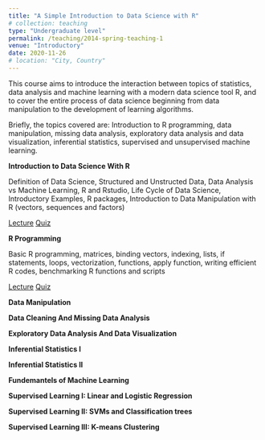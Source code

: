 ```yaml
---
title: "A Simple Introduction to Data Science with R"
# collection: teaching
type: "Undergraduate level"
permalink: /teaching/2014-spring-teaching-1
venue: "Introductory"
date: 2020-11-26
# location: "City, Country"
---
```


This course aims to introduce the interaction between topics of statistics, data analysis and machine learning with a modern data science tool R, and to cover the entire process of data science beginning from data manipulation to the development of learning algorithms. 

Briefly, the topics covered are: Introduction to R programming, data manipulation, missing data analysis, exploratory data analysis and data visualization, inferential statistics, supervised and unsupervised machine learning.

**Introduction to Data Science With R**

Definition of Data Science, Structured and Unstructed Data, Data Analysis vs Machine Learning, R and Rstudio, 
Life Cycle of Data Science, Introductory Examples, R packages, Introduction to Data Manipulation with R (vectors, sequences and factors)

[Lecture](/files/Lecture1.pdf)
[Quiz](/files/Lecture1_quiz.pdf)

**R Programming**

Basic R programming, matrices, binding vectors, indexing, lists, if statements, loops, vectorization, functions, apply function,
writing efficient R codes, benchmarking R functions and scripts

[Lecture](/files/Lecture2.pdf)
[Quiz](/files/Lecture2_quiz.pdf)

**Data Manipulation**

**Data Cleaning And Missing Data Analysis**

**Exploratory Data Analysis And Data Visualization**

**Inferential Statistics I**

**Inferential Statistics II**

**Fundemantels of Machine Learning**

**Supervised Learning I: Linear and Logistic Regression**

**Supervised Learning II: SVMs and Classification trees**

**Supervised Learning III: K-means Clustering**
